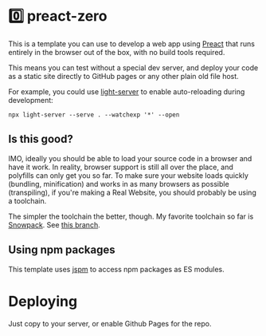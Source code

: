 # 0️⃣ preact-zero

This is a template you can use to develop a web app using
[Preact](https://preactjs.com/) that runs entirely in the browser out of the
box, with no build tools required.

This means you can test without a special dev server, and deploy your code as a
static site directly to GitHub pages or any other plain old file host.

For example, you could use [light-server](https://www.npmjs.com/package/light-server)
to enable auto-reloading during development:

```
npx light-server --serve . --watchexp '*' --open
```

## Is this good?

IMO, ideally you should be able to load your source code in a browser and have
it work. In reality, browser support is still all over the place, and polyfills
can only get you so far. To make sure your website loads quickly (bundling,
minification) and works in as many browsers as possible (transpiling), if
you're making a Real Website, you should probably be using a toolchain.

The simpler the toolchain the better, though.
My favorite toolchain so far is [Snowpack](https://snowpack.dev/).
See [this branch](../../tree/snowpack).

## Using npm packages

This template uses [jspm](https://jspm.org/) to access npm packages as ES
modules.

# Deploying

Just copy to your server, or enable Github Pages for the repo.
